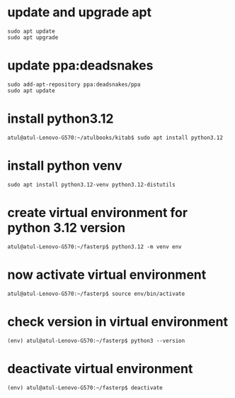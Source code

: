 # update and upgrade apt

```
sudo apt update
sudo apt upgrade

```


# update ppa:deadsnakes

```
sudo add-apt-repository ppa:deadsnakes/ppa
sudo apt update

```

# install python3.12 

```
atul@atul-Lenovo-G570:~/atulbooks/kitab$ sudo apt install python3.12

```

# install python venv

```
sudo apt install python3.12-venv python3.12-distutils

```

# create virtual environment for python 3.12 version

```
atul@atul-Lenovo-G570:~/fasterp$ python3.12 -m venv env

```

# now activate virtual environment
```
atul@atul-Lenovo-G570:~/fasterp$ source env/bin/activate

```

# check version in virtual environment

```
(env) atul@atul-Lenovo-G570:~/fasterp$ python3 --version

```

# deactivate virtual environment

```
(env) atul@atul-Lenovo-G570:~/fasterp$ deactivate

```

